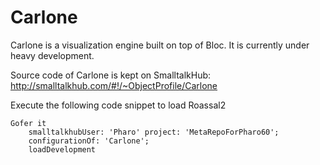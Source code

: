 # Carlone

Carlone is a visualization engine built on top of Bloc. It is currently under heavy development. 

Source code of Carlone is kept on SmalltalkHub: http://smalltalkhub.com/#!/~ObjectProfile/Carlone

Execute the following code snippet to load Roassal2
```Smalltalk
Gofer it
    smalltalkhubUser: 'Pharo' project: 'MetaRepoForPharo60';
    configurationOf: 'Carlone';
    loadDevelopment
```
